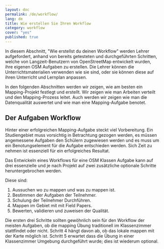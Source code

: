 ```yaml
---
layout: doc
permalink: /de/workflow/
lang: de
title: Wie erstellen Sie Ihren Workflow
category: workflow
cover: "yes"
published: true
---
```


In diesem Abschnitt, "Wie erstellst du deinen Workflow" werden Lehrer aufgefordert, anhand von bereits getesteten und durchgeführten Schritten, welche von Langzeit-Benutzern von OpenStreetMap entwickelt wurden, ihre eigenen OSM Aufgaben zu erstellen. Die Lehrer können die Unterrichtsmaterialien verwenden wie sie sind, oder sie können diese auf ihren Unterricht und Lernplan anpassen.

In den folgenden Abschnitten werden wir zeigen, wie am besten ein Mapping-Projekt festlegt und erstellt. Wir zeigen wie man Arbeiten verteilt und den Mapping-Prozess leitet. Auch werden wir zeigen wie man die Datenqualität auswertet und wie man eine Mapping-Aufgabe benotet.

## Der Aufgaben Workflow

Hinter einer erfolgreichen Mapping-Aufgabe steckt viel Vorbereitung. Ein Studiengebiet muss vorsichtig in Betrachtung gezogen werden, es müssen angemessene Aufgaben den Schülern zugewiesen werden und es muss um ein Benotungselement für die Aufgabe entschieden werden. Sich Zeit zu nehmen ist essenziell für ein erfolgreiches Resultat.

Das Entwickeln eines Workflows für eine OSM Klassen Aufgabe kann auf drei essenzielle und je nach Projekt auf zwei zusätzliche optionale Schritte heruntergebrochen werden.

Diese sind:

1. Aussuchen wo zu mappen und was zu mappen ist.
2. Bestimmen der Aufgaben der Teilnehmer.
3. Schulung der Teilnehmer Durchführen.
4. Mappen im Gebiet mit mit Field Papers.
5. Bewerten, validieren und zuweisen der Qualität.

Die ersten drei Schritte sollten gewöhnlich sein für den Workflow der meisten Aufgaben, ob die mapping Übung traditionell im Klassenzimmer stattfindet oder nicht. Schritt 4 hängt davon ab, ob das lokale mappen mit der Karte möglich ist. Schritt 5 erwartet dass die Übung in einer Klassenzimmer Umgebung durchgeführt wurde; dies ist wiederum optional.   

